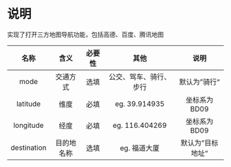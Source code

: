 # 说明

实现了打开三方地图导航功能，包括高德、百度、腾讯地图









| 名称 | 含义 | 必要性 |其他 |说明 |
| :----:|  :----: | :----: |:----: |:----: |
| mode | 交通方式 | 选填 |公交、驾车、骑行、步行 |默认为”骑行“ |
| latitude|	维度|	必填|		eg. 39.914935|		坐标系为BD09|	
|	longitude	|	经度|		必填	|	eg. 116.404269	|	坐标系为BD09|	
|	destination	|	目的地名称	|	选填	|	eg. 福道大厦|		默认为”目标地址“|	
